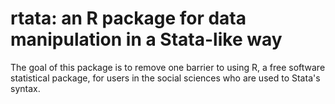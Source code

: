 # rtata: an R package for data manipulation in a Stata-like way

The goal of this package is to remove one barrier to using R, a free software statistical package, for users in the social sciences who are used to Stata's syntax.
